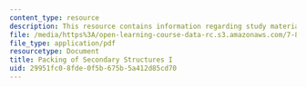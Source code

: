 ```yaml
---
content_type: resource
description: This resource contains information regarding study materials.
file: /media/https%3A/open-learning-course-data-rc.s3.amazonaws.com/7-88j-protein-folding-and-human-disease-spring-2015/29951fc08fde0f5b675b5a412d85cd70_MIT7_88JS15_Packing.pdf
file_type: application/pdf
resourcetype: Document
title: Packing of Secondary Structures I
uid: 29951fc0-8fde-0f5b-675b-5a412d85cd70
---
```

